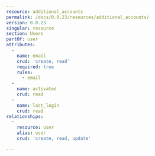 ```yaml
---
resource: additional_accounts
permalink: /docs/0.0.23/resources/additional_accounts/
version: 0.0.23
singular: resource
section: Users
partOf: user
attributes:
  -
    name: email
    crud: 'create, read'
    required: true
    rules:
      - email
  -
    name: activated
    crud: read
  -
    name: last_login
    crud: read
relationships:
  -
    resource: user
    alias: user
    crud: 'create, read, update'

---
```

